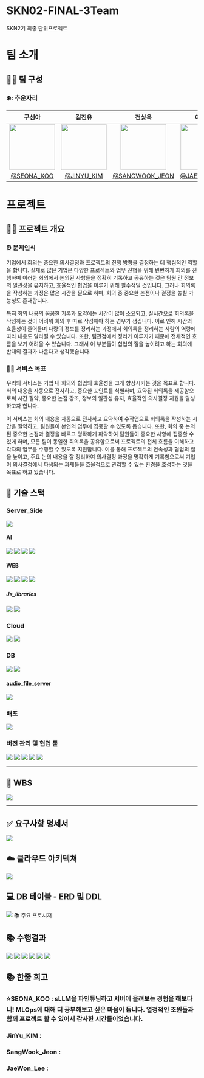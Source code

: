# SKN02-FINAL-3Team
SKN2기 최종 단위프로젝트

#  팀 소개
## 👩‍🏫 팀 구성
### ❄️: 추운자리  
| 구선아 | 김진유 | 전상욱 | 이재원 | 
|:--------------------:|:--------------------:|:--------------------:|:--------------------:|
| <img width="120px" src="https://github.com/user-attachments/assets/1fbb7b7d-3d94-493e-afde-19b100644b7a" /> | <img width="120px" src="https://github.com/user-attachments/assets/dcbfb785-b14a-4356-a05d-7d71c6783e1c" /> | <img width="120px" src="https://github.com/user-attachments/assets/c982accd-0c1b-47de-a627-d34fa70204c9" /> | <img width="120px" src="https://github.com/user-attachments/assets/8507bfca-7521-4d03-8e65-dda35ab7f362"/>
|  [@SEONA_KOO](https://github.com/developer0826) | [@JINYU_KIM](https://github.com/Sesame-Oil)  | [@SANGWOOK_JEON](https://github.com/wjstkddnr) | [@JAEWON_LEE](https://github.com/promethevs11) |

#  프로젝트

## 👨‍🏫 프로젝트 개요
  ### :alarm_clock: 문제인식
기업에서 회의는 중요한 의사결정과 프로젝트의 진행 방향을 결정하는 데 핵심적인 역할을 합니다. 실제로 많은 기업은 다양한 프로젝트와 업무 진행을 위해 빈번하게 회의를 진행하며 이러한 회의에서 논의된 사항들을 정확히 기록하고 공유하는 것은 팀원 간 정보의 일관성을 유지하고, 효율적인 협업을 이루기 위해 필수적일 것입니다. 그러나 회의록을 작성하는 과정은 많은 시간을 필요로 하며, 회의 중 중요한 논점이나 결정을 놓칠 가능성도 존재합니다.

특히 회의 내용의 꼼꼼한 기록과 요약에는 시간이 많이 소요되고, 실시간으로 회의록을 작성하는 것이 어려워 회의 후 따로 작성해야 하는 경우가 생깁니다. 이로 인해 시간의 효율성이 줄어들며 다량의 정보를 정리하는 과정에서 회의록을 정리하는 사람의 역량에 따라 내용도 달라질 수 있습니다. 또한, 팀관점에서 정리가 이루지기 때문에 전체적인 흐름을 보기 어려울 수 있습니다. 그래서 이 부분들이 협업의 질을 높이려고 하는 회의에 반대의 결과가 나온다고 생각했습니다.

### 👩‍🏫 서비스 목표
   우리의 서비스는 기업 내 회의와 협업의 효율성을 크게 향상시키는 것을 목표로 합니다. 회의 내용을 자동으로 전사하고, 중요한 포인트를 식별하며, 요약된 회의록을 제공함으로써 시간 절약, 중요한 논점 강조, 정보의 일관성 유지, 효율적인 의사결정 지원을 달성하고자 합니다.

이 서비스는 회의 내용을 자동으로 전사하고 요약하여 수작업으로 회의록을 작성하는 시간을 절약하고, 팀원들이 본연의 업무에 집중할 수 있도록 돕습니다. 또한, 회의 중 논의된 중요한 논점과 결정을 빠르고 명확하게 파악하여 팀원들이 중요한 사항에 집중할 수 있게 하며, 모든 팀이 동일한 회의록을 공유함으로써 프로젝트의 전체 흐름을 이해하고 각자의 업무를 수행할 수 있도록 지원합니다. 이를 통해 프로젝트의 연속성과 협업의 질을 높이고, 주요 논의 내용을 잘 정리하여 의사결정 과정을 명확하게 기록함으로써 기업이 의사결정에서 파생되는 과제들을 효율적으로 관리할 수 있는 환경을 조성하는 것을 목표로 하고 있습니다.

## 🔨 기술 스택
### Server_Side
<div align=left>
<img src="https://img.shields.io/badge/python-3776AB?style=for-the-badge&logo=python&logoColor=white">

#### AI
<img src="https://img.shields.io/badge/fastapi-009688?style=for-the-badge&logo=fastapi&logoColor=white">
<img src="https://img.shields.io/badge/huggingface-%23FFD21E?style=for-the-badge&logo=huggingface&logoColor=black">
<img src="https://img.shields.io/badge/PyTorch-%23EE4C2C.svg?style=for-the-badge&logo=PyTorch&logoColor=white">
<img src="https://img.shields.io/badge/numpy-%23013243.svg?style=for-the-badge&logo=numpy&logoColor=white">
<br>

#### WEB 
<img src="https://img.shields.io/badge/django-092E20?style=for-the-badge&logo=django&logoColor=white">
<img src="https://img.shields.io/badge/html5-E34F26?style=for-the-badge&logo=html5&logoColor=white">
<img src="https://img.shields.io/badge/css-1572B6?style=for-the-badge&logo=css3&logoColor=white">
<img src="https://img.shields.io/badge/javascript-F7DF1E?style=for-the-badge&logo=javascript&logoColor=black">

##### Js_libraries
<img src="https://img.shields.io/badge/jquery-0769AD?style=for-the-badge&logo=jquery&logoColor=white">
<img src="https://img.shields.io/badge/bootstrap-7952B3?style=for-the-badge&logo=bootstrap&logoColor=white">
<br>

### Cloud
<img src="https://img.shields.io/badge/AWS-232F3E?style=for-the-badge&logo=amazonwebservices&logoColor=white">
<img src="https://img.shields.io/badge/Amazon EC2-FF9900?style=for-the-badge&logo=Amazon EC2&logoColor=black">

### DB
<img src="https://img.shields.io/badge/mysql-4479A1?style=for-the-badge&logo=mysql&logoColor=white">
<img src="https://img.shields.io/badge/Amazon RDS-527FFF?style=for-the-badge&logo=Amazon RDS&logoColor=white">
<br>

#### audio_file_server
<img src="https://img.shields.io/badge/Amazon%20S3-FF9900?style=for-the-badge&logo=amazons3&logoColor=white">
<br>

### 배포
<img src="https://img.shields.io/badge/Docker-2496ED?style=for-the-badge&logo=Docker&logoColor=white">
<br>

### 버전 관리 및 협업 툴
<img src="https://img.shields.io/badge/github-181717?style=for-the-badge&logo=github&logoColor=white">
<img src="https://img.shields.io/badge/git-F05032?style=for-the-badge&logo=git&logoColor=white">
<img src="https://img.shields.io/badge/notion-000000?style=for-the-badge&logo=notion&logoColor=white">
<img src="https://img.shields.io/badge/Google Drive-4285F4?style=for-the-badge&logo=Google Drive&logoColor=white">
<img src="https://img.shields.io/badge/google colab-F9AB00?style=for-the-badge&logo=googlecolab&logoColor=white">
<br>

---
## 📝 WBS
<img src="https://github.com/user-attachments/assets/bcbf9f7f-9869-4142-ac64-a4b9c67d3178"/>

---
## ✅ 요구사항 명세서
<img src="https://github.com/user-attachments/assets/23d70871-d5bc-4cb4-9c0c-06b441a33752"/>

## ☁️ 클라우드 아키텍쳐
<img src="https://github.com/user-attachments/assets/1198a0b5-83db-4f91-8f6d-551d312ae1e2"/>

## 💻 DB 테이블 - ERD 및 DDL
<img src="https://github.com/user-attachments/assets/f44a7a2b-13f8-4e3f-b996-86a21a5c2178"/>
📚 주요 프로시저


## 📚 수행결과
<img src="https://github.com/user-attachments/assets/6f358d2c-76a4-4026-ac3b-fa876335c1d7">
<img src="https://github.com/user-attachments/assets/c30453d4-89c4-4897-9242-9b85a6f12881">
<img src ="https://github.com/user-attachments/assets/3cd68e38-8456-4d45-bd38-37a94b49e2c1">
<img src ="https://github.com/user-attachments/assets/ad1f317e-df5d-499b-9376-fb1a33f51c02">
<img src ="https://github.com/user-attachments/assets/4b824d9a-2175-4125-971b-cfa2157162c2">
<img src ="https://github.com/user-attachments/assets/f2799bdd-5a83-4b76-b47e-a886c402871a">






## 📚 한줄 회고
### ⭐SEONA_KOO : sLLM을 파인튜닝하고 서버에 올려보는 경험을 해보다니! MLOps에 대해 더 공부해보고 싶은 마음이 듭니다. 열정적인 조원들과 함께 프로젝트 할 수 있어서 감사한 시간들이었습니다.
### JinYu_KIM :
### SangWook_Jeon :
### JaeWon_Lee :
